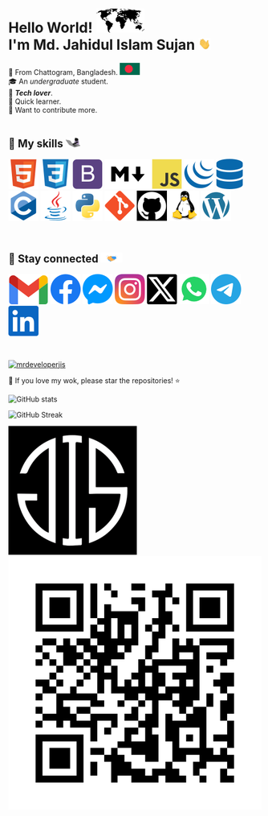 # Hello World! <img src="assets/world-map-flag/world-map.svg"> <br> I'm Md. Jahidul Islam Sujan <img src="assets/gif/hello.gif" height="24">

&#128205; From Chattogram, Bangladesh. ![bd flag](assets/world-map-flag/bd.svg)
<br>
&#127891; An *undergraduate* student.
<br>
&#128150; ***Tech lover***.
<br>
&#128214; Quick learner.
<br>
&#129309; Want to contribute more.
<br>
<br>

## &#128681; My skills <img src="assets/gif/cat-coding.gif" height="20">

[![HTML](assets/skills/html5.svg)](#)
[![CSS](assets/skills/css3.svg)](#)
[![Bootstrap](assets/skills/bootstrap.svg)](#)
[![Markdown](assets/skills/markdown.svg)](#)
[![JavaScript](assets/skills/javascript.svg)](#)
[![jQuery](assets/skills/jquery.svg)](#)
[![SQL](assets/skills/database.svg)](#)
[![C](assets/skills/c.svg)](#)
[![Java](assets/skills/java.svg)](#)
[![Python](assets/skills/python.svg)](#)
[![Git](assets/skills/git.svg)](#)
[![GitHub](assets/skills/github.svg)](#)
[![Linux](assets/skills/linux.svg)](#)
[![WordPress](assets/skills/wordpress.svg)](#)

<br>

## &#128681; Stay connected <img src="assets/gif/handshake.gif" height="20">

[![Gmail](assets/social/gmail.svg)](mailto:mrdeveloperjis@gmail.com)
[![Facebook](assets/social/facebook.svg)](https://www.facebook.com/mrdeveloperjis)
[![Messenger](assets/social/messenger.svg)](https://m.me/mrdeveloperjis)
[![Instagram](assets/social/instagram.svg)](https://www.instagram.com/mrdeveloperjis)
[![Twitter](assets/social/x-twitter.svg)](https://www.twitter.com/mrdeveloperjis)
[![WhatsApp](assets/social/whatsapp.svg)](https://wa.me/+8801956185620)
[![Telegram](assets/social/telegram.svg)](https://www.t.me/mrdeveloperjis)
[![LinkedIn](assets/social/linkedin.svg)](https://www.linkedin.com/in/mrdeveloperjis)

<br>

[![mrdeveloperjis](https://img.shields.io/badge/Md.%20Jahidul%20Islam%20Sujan-MrDevelopeJIS-black?logo=github&logoColor=white)](https://mrdeveloperjis.github.io)

&#128150; If you love my wok, please star the repositories! &#11088;

![GitHub stats](https://readme-profile-all-stats.vercel.app/api?username=MrdeveloperJIS&theme=dark&bg_color=0c0c0c&title_color=f0f8ff&text_color=f0f8ff&show_icons=true&icon_color=f0f8ff&border_color=f0f8ff&border_radius=0&rank_icon=github&include_all_commits=true&count_private=true&card_width=512)

![GitHub Streak](https://readme-streak-stats-ten.vercel.app?user=MrdeveloperJIS&theme=dark&background=0c0c0c&border_radius=0&border=f0f8ff&stroke=f0f8ff&ring=f0f8ff&fire=f0f8ff&currStreakNum=f0f8ff&sideNums=f0f8ff&currStreakLabel=f0f8ff&sideLabels=f0f8ff&dates=f0f8ffbd&starting_year=2020&date_format=j%20M%5B%20Y%5D&card_width=512&card_height=200)

[<img src="assets/img/MdJahidulIslamSujan.jpg" style="width:256px;height:256px;aspect-ratio:1;"><img src="assets/others/qrcode-mrdeveloperjis.github.io.svg">](https://mrdeveloperjis.github.io)
